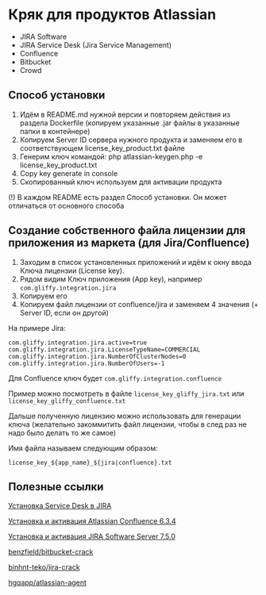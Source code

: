 # Кряк для продуктов Atlassian

- JIRA Software
- JIRA Service Desk (Jira Service Management)
- Confluence
- Bitbucket
- Crowd

## Способ установки

1. Идём в README.md нужной версии и повторяем действия из раздела Dockerfile (копируем указанные .jar файлы в указанные папки в контейнере)
2. Копируем Server ID сервера нужного продукта и заменяем его в соответствующем license_key_product.txt файле
3. Генерим ключ командой: php atlassian-keygen.php -e license_key_product.txt
4. Copy key generate in console
5. Скопированный ключ используем для активации продукта

(!) В каждом README есть раздел Способ установки. Он может отличаться от основного способа

## Создание собственного файла лицензии для приложения из маркета (для Jira/Confluence)

1. Заходим в список установленных приложений и идём к окну ввода Ключа лицензии (License key).
2. Рядом видим Ключ приложения (App key), например `com.gliffy.integration.jira`
3. Копируем его
4. Копируем файл лицензии от confluence/jira и заменяем 4 значения (+ Server ID, если он другой)

На примере Jira:

```text
com.gliffy.integration.jira.active=true
com.gliffy.integration.jira.LicenseTypeName=COMMERCIAL
com.gliffy.integration.jira.NumberOfClusterNodes=0
com.gliffy.integration.jira.NumberOfUsers=-1
```

Для Confluence ключ будет `com.gliffy.integration.confluence`

Пример можно посмотреть в файле `license_key_gliffy_jira.txt` или `license_key_gliffy_confluence.txt`

Дальше полученную лицензию можно использовать для генерации ключа (желательно закоммитить файл лицензии, чтобы в след раз не надо было делать то же самое)

Имя файла называем следующим образом:

```text
license_key_${app_name}_${jira|confluence}.txt
```

## Полезные ссылки

[Установка Service Desk в JIRA](https://community.atlassian.com/t5/Jira-questions/How-do-I-add-Jira-ServiceDesk-to-my-existing-Jira-Software/qaq-p/293122)

[Установка и активация Atlassian Confluence 6.3.4](https://ealebed.github.io/posts/2017/%D1%83%D1%81%D1%82%D0%B0%D0%BD%D0%BE%D0%B2%D0%BA%D0%B0-%D0%B8-%D0%B0%D0%BA%D1%82%D0%B8%D0%B2%D0%B0%D1%86%D0%B8%D1%8F-atlassian-confluence-6.3.4/)

[Установка и активация JIRA Software Server 7.5.0](https://ealebed.github.io/posts/2017/%D1%83%D1%81%D1%82%D0%B0%D0%BD%D0%BE%D0%B2%D0%BA%D0%B0-%D0%B8-%D0%B0%D0%BA%D1%82%D0%B8%D0%B2%D0%B0%D1%86%D0%B8%D1%8F-jira-software-server-7.5.0/)

[benzfield/bitbucket-crack](https://github.com/benzfield/bitbucket-crack)

[binhnt-teko/jira-crack](https://github.com/binhnt-teko/jira-crack)

[hgqapp/atlassian-agent](https://github.com/hgqapp/atlassian-agent)
